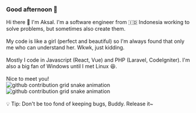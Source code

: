 ### Good afternoon 👋<br>
Hi there 👋 I'm Aksal. I'm a software engineer from 🇮🇩 Indonesia working to solve problems, but sometimes also create them.<br>
<br>
My code is like a girl (perfect and beautiful) so I'm always found that only me who can understand her. Wkwk, just kidding.<br>
<br>
Mostly I code in Javascript (React, Vue) and PHP (Laravel, CodeIgniter). I'm also a big fan of Windows until I met Linux 😆.<br>
<br>
Nice to meet you!<br>
<img src="https://raw.githubusercontent.com/aksalsf/aksalsf/output/github-contribution-grid-snake-dark.svg#gh-dark-mode-only" alt="github contribution grid snake animation"><img src="https://raw.githubusercontent.com/aksalsf/aksalsf/output/github-contribution-grid-snake.svg#gh-light-mode-only" alt="github contribution grid snake animation"><br>
<br>
💡 Tip: Don't be too fond of keeping bugs, Buddy. Release it~<br>
